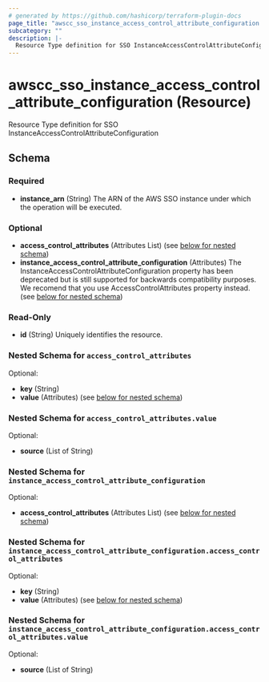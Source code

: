 ```yaml
---
# generated by https://github.com/hashicorp/terraform-plugin-docs
page_title: "awscc_sso_instance_access_control_attribute_configuration Resource - terraform-provider-awscc"
subcategory: ""
description: |-
  Resource Type definition for SSO InstanceAccessControlAttributeConfiguration
---
```


# awscc_sso_instance_access_control_attribute_configuration (Resource)

Resource Type definition for SSO InstanceAccessControlAttributeConfiguration



<!-- schema generated by tfplugindocs -->
## Schema

### Required

- **instance_arn** (String) The ARN of the AWS SSO instance under which the operation will be executed.

### Optional

- **access_control_attributes** (Attributes List) (see [below for nested schema](#nestedatt--access_control_attributes))
- **instance_access_control_attribute_configuration** (Attributes) The InstanceAccessControlAttributeConfiguration property has been deprecated but is still supported for backwards compatibility purposes. We recomend that you use  AccessControlAttributes property instead. (see [below for nested schema](#nestedatt--instance_access_control_attribute_configuration))

### Read-Only

- **id** (String) Uniquely identifies the resource.

<a id="nestedatt--access_control_attributes"></a>
### Nested Schema for `access_control_attributes`

Optional:

- **key** (String)
- **value** (Attributes) (see [below for nested schema](#nestedatt--access_control_attributes--value))

<a id="nestedatt--access_control_attributes--value"></a>
### Nested Schema for `access_control_attributes.value`

Optional:

- **source** (List of String)



<a id="nestedatt--instance_access_control_attribute_configuration"></a>
### Nested Schema for `instance_access_control_attribute_configuration`

Optional:

- **access_control_attributes** (Attributes List) (see [below for nested schema](#nestedatt--instance_access_control_attribute_configuration--access_control_attributes))

<a id="nestedatt--instance_access_control_attribute_configuration--access_control_attributes"></a>
### Nested Schema for `instance_access_control_attribute_configuration.access_control_attributes`

Optional:

- **key** (String)
- **value** (Attributes) (see [below for nested schema](#nestedatt--instance_access_control_attribute_configuration--access_control_attributes--value))

<a id="nestedatt--instance_access_control_attribute_configuration--access_control_attributes--value"></a>
### Nested Schema for `instance_access_control_attribute_configuration.access_control_attributes.value`

Optional:

- **source** (List of String)


